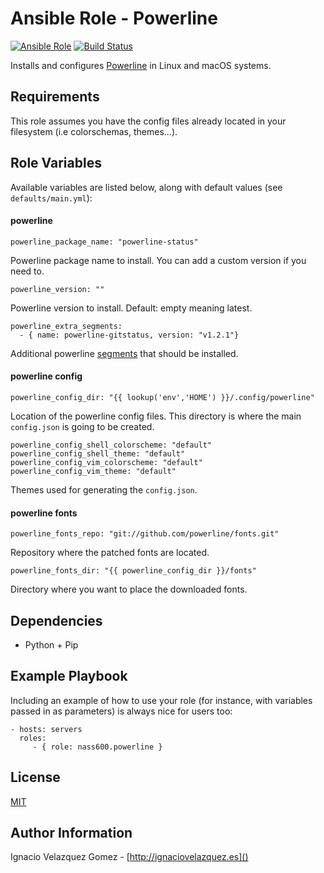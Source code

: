 # Ansible Role - Powerline

[![Ansible Role](https://img.shields.io/ansible/role/15428.svg)](https://galaxy.ansible.com/nass600/powerline/)
[![Build Status](https://travis-ci.org/nass600/ansible-role-powerline.svg?branch=master)](https://travis-ci.org/nass600/ansible-role-powerline)

Installs and configures [Powerline](http://powerline.readthedocs.io/en/master/index.html) in Linux and macOS systems.

## Requirements

This role assumes you have the config files already located in your filesystem (i.e colorschemas, themes...).

## Role Variables


Available variables are listed below, along with default values (see `defaults/main.yml`):

#### powerline


    powerline_package_name: "powerline-status"

Powerline package name to install. You can add a custom version if you need to.


    powerline_version: ""

Powerline version to install. Default: empty meaning latest.


    powerline_extra_segments:
      - { name: powerline-gitstatus, version: "v1.2.1"}

Additional powerline [segments](http://powerline.readthedocs.io/en/master/configuration/segments.html) that should be installed.


#### powerline config

    powerline_config_dir: "{{ lookup('env','HOME') }}/.config/powerline"

Location of the powerline config files. This directory is where the main `config.json` is going to be created.


    powerline_config_shell_colorscheme: "default"
    powerline_config_shell_theme: "default"
    powerline_config_vim_colorscheme: "default"
    powerline_config_vim_theme: "default"

Themes used for generating the `config.json`.


#### powerline fonts

    powerline_fonts_repo: "git://github.com/powerline/fonts.git"

Repository where the patched fonts are located.

    powerline_fonts_dir: "{{ powerline_config_dir }}/fonts"

Directory where you want to place the downloaded fonts.


## Dependencies

+ Python + Pip

## Example Playbook

Including an example of how to use your role (for instance, with variables passed in as parameters) is always nice for users too:

    - hosts: servers
      roles:
         - { role: nass600.powerline }


## License

[MIT](/src/master/LICENSE)


## Author Information

Ignacio Velazquez Gomez - [http://ignaciovelazquez.es]()
